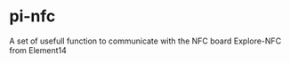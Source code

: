 pi-nfc
======

A set of usefull function to communicate with the NFC board Explore-NFC from Element14
